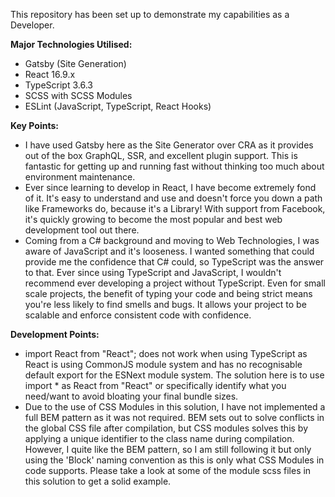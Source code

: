 This repository has been set up to demonstrate my capabilities as a Developer.

<b>Major Technologies Utilised:</b>
<ul>
    <li>
        Gatsby (Site Generation)
    </li>
    <li>
        React 16.9.x
    </li>
    <li>
        TypeScript 3.6.3
    </li>
    <li>
        SCSS with SCSS Modules
    </li>
    <li>
        ESLint (JavaScript, TypeScript, React Hooks)
    </li>
</ul>

<b>Key Points:</b>
<ul>
    <li>
        I have used Gatsby here as the Site Generator over CRA as it provides out of the box GraphQL, SSR, and excellent plugin support. This is fantastic for getting up and running fast without thinking too much about environment maintenance.
    </li>
    <li>
        Ever since learning to develop in React, I have become extremely fond of it. It's easy to understand and use and doesn't force you down a path like Frameworks do, because it's a Library! With support from Facebook, it's quickly growing to become the most popular and best web development tool out there.
    </li>
    <li>
        Coming from a C# background and moving to Web Technologies, I was aware of JavaScript and it's looseness. I wanted something that could provide me the confidence that C# could, so TypeScript was the answer to that. Ever since using TypeScript and JavaScript, I wouldn't recommend ever developing a project without TypeScript. Even for small scale projects, the benefit of typing your code and being strict means you're less likely to find smells and bugs. It allows your project to be scalable and enforce consistent code with confidence.
    </li>
</ul>

<b>Development Points:</b>
<ul>
    <li>
        import React from "React"; does not work when using TypeScript as React is using CommonJS module system and has no recognisable default export for the ESNext module system. The solution here is to use import * as React from "React" or specifically identify what you need/want to avoid bloating your final bundle sizes.
    </li>
    <li>
        Due to the use of CSS Modules in this solution, I have not implemented a full BEM pattern as it was not required. BEM sets out to solve conflicts in the global CSS file after compilation, but CSS modules solves this by applying a unique identifier to the class name during compilation. However, I quite like the BEM pattern, so I am still following it but only using the 'Block' naming convention as this is only what CSS Modules in code supports. Please take a look at some of the module scss files in this solution to get a solid example.
    </li>
</ul>
